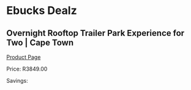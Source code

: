 
# Ebucks Dealz
## Overnight Rooftop Trailer Park Experience for Two | Cape Town
[Product Page](https://www.ebucks.com/web/shop/productSelected.do?prodId=212795162&catId=714893646)

Price: R3849.00

Savings: 


	